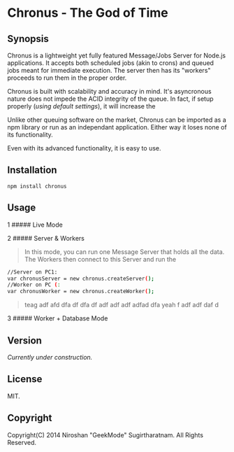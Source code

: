 Chronus - The God of Time
============

Synopsis
---------
Chronus is a lightweight yet fully featured Message/Jobs Server for Node.js applications. It accepts both scheduled jobs (akin to crons) and queued jobs meant for immediate execution. The server then has its "workers" proceeds to run them in the proper order.

Chronus is built with scalability and accuracy in mind. It's asyncronous nature does not impede the ACID integrity of the queue. In fact, if setup properly (*using default settings*), it will increase the 

Unlike other queuing software on the market, Chronus can be imported as a npm library or run as an independant application. Either way it loses none of its functionality.

Even with its advanced functionality, it is easy to use. 

Installation
------------
`npm install chronus`

Usage
------------
1 ##### Live Mode

2 ##### Server & Workers

> In this mode, you can run one Message Server that holds all 
> the data. The Workers then connect to this Server and 
> run the 
```sh
//Server on PC1: 
var chronusServer = new chronus.createServer();
//Worker on PC (:
var chronusWorker = new chronus.createWorker();
```

> teag adf afd  dfa df dfa df adf adf adf adfad dfa 
> yeah f adf adf daf d

3 ##### Worker + Database Mode


Version
-------
*Currently under construction.*

License
-------
MIT.

Copyright
---------
Copyright(C) 2014 Niroshan "GeekMode" Sugirtharatnam. All Rights Reserved.
